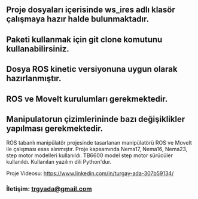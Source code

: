 ## Proje dosyaları içerisinde ws_ires adlı klasör çalışmaya hazır halde bulunmaktadır.

## Paketi kullanmak için git clone komutunu kullanabilirsiniz.

## Dosya ROS kinetic versiyonuna uygun olarak hazırlanmıştır.

## ROS ve MoveIt kurulumları gerekmektedir.

## Manipulatorun çizimlerininde bazı değişiklikler yapılması gerekmektedir.

ROS tabanlı manipülatör projesinde tasarlanan manipülatörü ROS ve MoveIt ile çalışması esas alınmıştır.
Proje kapsamında Nema17, Nema16, Nema23, step motor modelleri kullanıldı.
TB6600 model step motor sürücüler kullanıldı.
Kullanılan yazılım dili Python'dur.





Proje Videosu: https://www.linkedin.com/in/turgay-ada-307b59134/

### İletişim: trgyada@gmail.com
